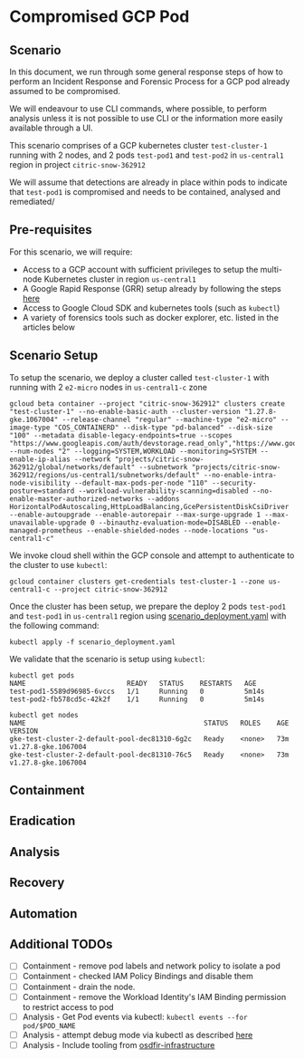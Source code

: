 # Compromised GCP Pod

## Scenario
In this document, we run through some general response steps of how to perform an Incident Response and Forensic Process for a GCP pod already assumed to be compromised.

We will endeavour to use CLI commands, where possible, to perform analysis unless it is not possible to use CLI or the information more easily available through a UI.

This scenario comprises of a GCP kubernetes cluster `test-cluster-1` running with 2 nodes, and 2 pods `test-pod1` and `test-pod2` in `us-central1` region in project `citric-snow-362912`

We will assume that detections are already in place within pods to indicate that `test-pod1` is compromised and needs to be contained, analysed and remediated/

## Pre-requisites

For this scenario, we will require:
- Access to a GCP account with sufficient privileges to setup the multi-node Kubernetes cluster in region `us-central1`
- A Google Rapid Response (GRR) setup already by following the steps [here](https://grr-doc.readthedocs.io/en/latest/installing-grr-server/index.html)
- Access to Google Cloud SDK and kubernetes tools (such as `kubectl`)
- A variety of forensics tools such as docker explorer, etc. listed in the articles below

## Scenario Setup

To setup the scenario, we deploy a cluster called `test-cluster-1` with running with 2 `e2-micro` nodes in `us-central1-c` zone 

```
gcloud beta container --project "citric-snow-362912" clusters create "test-cluster-1" --no-enable-basic-auth --cluster-version "1.27.8-gke.1067004" --release-channel "regular" --machine-type "e2-micro" --image-type "COS_CONTAINERD" --disk-type "pd-balanced" --disk-size "100" --metadata disable-legacy-endpoints=true --scopes "https://www.googleapis.com/auth/devstorage.read_only","https://www.googleapis.com/auth/logging.write","https://www.googleapis.com/auth/monitoring","https://www.googleapis.com/auth/servicecontrol","https://www.googleapis.com/auth/service.management.readonly","https://www.googleapis.com/auth/trace.append" --num-nodes "2" --logging=SYSTEM,WORKLOAD --monitoring=SYSTEM --enable-ip-alias --network "projects/citric-snow-362912/global/networks/default" --subnetwork "projects/citric-snow-362912/regions/us-central1/subnetworks/default" --no-enable-intra-node-visibility --default-max-pods-per-node "110" --security-posture=standard --workload-vulnerability-scanning=disabled --no-enable-master-authorized-networks --addons HorizontalPodAutoscaling,HttpLoadBalancing,GcePersistentDiskCsiDriver --enable-autoupgrade --enable-autorepair --max-surge-upgrade 1 --max-unavailable-upgrade 0 --binauthz-evaluation-mode=DISABLED --enable-managed-prometheus --enable-shielded-nodes --node-locations "us-central1-c"
```

We invoke cloud shell within the GCP console and attempt to authenticate to the cluster to use `kubectl`:
```
gcloud container clusters get-credentials test-cluster-1 --zone us-central1-c --project citric-snow-362912
```

Once the cluster has been setup, we prepare the deploy 2 pods `test-pod1` and `test-pod1` in `us-central1` region using [scenario_deployment.yaml](./scenario_deployment.yaml) with the following command:
```
kubectl apply -f scenario_deployment.yaml
```

We validate that the scenario is setup using `kubectl`:
```
kubectl get pods
NAME                         READY   STATUS    RESTARTS   AGE
test-pod1-5589d96985-6vccs   1/1     Running   0          5m14s
test-pod2-fb578cd5c-42k2f    1/1     Running   0          5m14s

kubectl get nodes
NAME                                            STATUS   ROLES    AGE   VERSION
gke-test-cluster-2-default-pool-dec81310-6g2c   Ready    <none>   73m   v1.27.8-gke.1067004
gke-test-cluster-2-default-pool-dec81310-76c5   Ready    <none>   73m   v1.27.8-gke.1067004
```

## Containment

## Eradication

## Analysis

## Recovery

## Automation

## Additional TODOs
- [ ] Containment - remove pod labels and network policy to isolate a pod
- [ ] Containment - checked IAM Policy Bindings and disable them
- [ ] Containment - drain the node.
- [ ] Containment - remove the Workload Identity's IAM Binding permission to restrict access to pod
- [ ] Analysis - Get Pod events via kubectl: `kubectl events --for pod/$POD_NAME`
- [ ] Analysis - attempt debug mode via kubectl as described [here](https://stackoverflow.com/questions/64698328/add-sidecar-container-to-running-pods/77017278#77017278)
- [ ] Analysis - Include tooling from [osdfir-infrastructure](https://github.com/google/osdfir-infrastructure)
